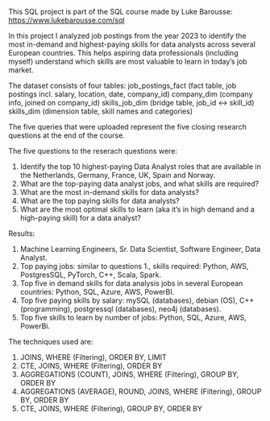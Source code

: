 This SQL project is part of the SQL course made by Luke Barousse: https://www.lukebarousse.com/sql

In this project I analyzed job postings from the year 2023 to identify the most in-demand and highest-paying skills for data analysts across several European countries. 
This helps aspiring data professionals (including myself) understand which skills are most valuable to learn in today’s job market.

The dataset consists of four tables:
  job_postings_fact (fact table, job postings incl. salary, location, date, company_id)
  company_dim (company info, joined on company_id)
  skills_job_dim (bridge table, job_id ↔ skill_id)
  skills_dim (dimension table, skill names and categories)

The five queries that were uploaded represent the five closing research questions at the end of the course.

The five questions to the reserach questions were:
  1. Identify the top 10 highest-paying Data Analyst roles that are available in the Netherlands, Germany, France, UK, Spain and Norway.
  2. What are the top-paying data analyst jobs, and what skills are required?
  3. What are the most in-demand skills for data analysts?
  4. What are the top paying skills for data analysts?
  5. What are the most optimal skills to learn (aka it’s in high demand and a high-paying skill) for a data analyst?

Results:
  1. Machine Learning Engineers, Sr. Data Scientist, Software Engineer, Data Analyst.
  2. Top paying jobs: similar to questions 1., skills required: Python, AWS, PostgresSQL, PyTorch, C++,  Scala, Spark.
  3. Top five in demand skills for data analysis jobs in several European countries: Python, SQL, Azure, AWS, PowerBI.
  4. Top five paying skills by salary: mySQL (databases), debian (OS), C++ (programming), postgressql (databases), neo4j (databases).
  5. Top five skills to learn by number of jobs: Python, SQL, Azure, AWS, PowerBi.

The techniques used are:
  1. JOINS, WHERE (Filtering), ORDER BY, LIMIT
  2. CTE, JOINS, WHERE (Filtering), ORDER BY
  3. AGGREGATIONS (COUNT), JOINS, WHERE (Filtering), GROUP BY, ORDER BY
  4. AGGREGATIONS (AVERAGE), ROUND, JOINS, WHERE (Filtering), GROUP BY, ORDER BY
  5. CTE, JOINS, WHERE (Filtering), GROUP BY, ORDER BY
